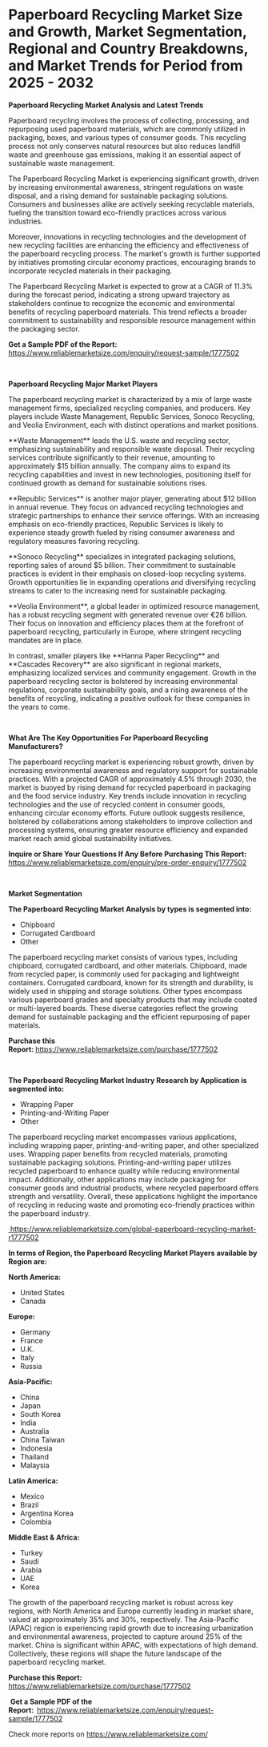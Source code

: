 <p><h1>Paperboard Recycling Market Size and Growth, Market Segmentation, Regional and Country Breakdowns, and Market Trends for Period from 2025 -  2032</h1></p><p><strong>Paperboard Recycling Market Analysis and Latest Trends</strong></p>
<p><p>Paperboard recycling involves the process of collecting, processing, and repurposing used paperboard materials, which are commonly utilized in packaging, boxes, and various types of consumer goods. This recycling process not only conserves natural resources but also reduces landfill waste and greenhouse gas emissions, making it an essential aspect of sustainable waste management.</p><p>The Paperboard Recycling Market is experiencing significant growth, driven by increasing environmental awareness, stringent regulations on waste disposal, and a rising demand for sustainable packaging solutions. Consumers and businesses alike are actively seeking recyclable materials, fueling the transition toward eco-friendly practices across various industries.</p><p>Moreover, innovations in recycling technologies and the development of new recycling facilities are enhancing the efficiency and effectiveness of the paperboard recycling process. The market's growth is further supported by initiatives promoting circular economy practices, encouraging brands to incorporate recycled materials in their packaging.</p><p>The Paperboard Recycling Market is expected to grow at a CAGR of 11.3% during the forecast period, indicating a strong upward trajectory as stakeholders continue to recognize the economic and environmental benefits of recycling paperboard materials. This trend reflects a broader commitment to sustainability and responsible resource management within the packaging sector.</p></p>
<p><strong>Get a Sample PDF of the Report:&nbsp;</strong> <a href="https://www.reliablemarketsize.com/enquiry/request-sample/1777502?utm_campaign=3126&utm_medium=2&utm_source=Github&utm_content=ia&utm_term=09032025&utm_id=paperboard-recycling">https://www.reliablemarketsize.com/enquiry/request-sample/1777502</a></p>
<p>&nbsp;</p>
<p><strong>Paperboard Recycling Major Market Players</strong></p>
<p><p>The paperboard recycling market is characterized by a mix of large waste management firms, specialized recycling companies, and producers. Key players include Waste Management, Republic Services, Sonoco Recycling, and Veolia Environment, each with distinct operations and market positions.</p><p>**Waste Management** leads the U.S. waste and recycling sector, emphasizing sustainability and responsible waste disposal. Their recycling services contribute significantly to their revenue, amounting to approximately $15 billion annually. The company aims to expand its recycling capabilities and invest in new technologies, positioning itself for continued growth as demand for sustainable solutions rises.</p><p>**Republic Services** is another major player, generating about $12 billion in annual revenue. They focus on advanced recycling technologies and strategic partnerships to enhance their service offerings. With an increasing emphasis on eco-friendly practices, Republic Services is likely to experience steady growth fueled by rising consumer awareness and regulatory measures favoring recycling.</p><p>**Sonoco Recycling** specializes in integrated packaging solutions, reporting sales of around $5 billion. Their commitment to sustainable practices is evident in their emphasis on closed-loop recycling systems. Growth opportunities lie in expanding operations and diversifying recycling streams to cater to the increasing need for sustainable packaging.</p><p>**Veolia Environment**, a global leader in optimized resource management, has a robust recycling segment with generated revenue over €26 billion. Their focus on innovation and efficiency places them at the forefront of paperboard recycling, particularly in Europe, where stringent recycling mandates are in place.</p><p>In contrast, smaller players like **Hanna Paper Recycling** and **Cascades Recovery** are also significant in regional markets, emphasizing localized services and community engagement. Growth in the paperboard recycling sector is bolstered by increasing environmental regulations, corporate sustainability goals, and a rising awareness of the benefits of recycling, indicating a positive outlook for these companies in the years to come.</p></p>
<p>&nbsp;</p>
<p><strong>What Are The Key Opportunities For Paperboard Recycling Manufacturers?</strong></p>
<p><p>The paperboard recycling market is experiencing robust growth, driven by increasing environmental awareness and regulatory support for sustainable practices. With a projected CAGR of approximately 4.5% through 2030, the market is buoyed by rising demand for recycled paperboard in packaging and the food service industry. Key trends include innovation in recycling technologies and the use of recycled content in consumer goods, enhancing circular economy efforts. Future outlook suggests resilience, bolstered by collaborations among stakeholders to improve collection and processing systems, ensuring greater resource efficiency and expanded market reach amid global sustainability initiatives.</p></p>
<p><strong>Inquire or Share Your Questions If Any Before Purchasing This Report:</strong> <a href="https://www.reliablemarketsize.com/enquiry/pre-order-enquiry/1777502?utm_campaign=3126&utm_medium=2&utm_source=Github&utm_content=ia&utm_term=09032025&utm_id=paperboard-recycling">https://www.reliablemarketsize.com/enquiry/pre-order-enquiry/1777502</a></p>
<p>&nbsp;</p>
<p><strong>Market Segmentation</strong></p>
<p><strong>The Paperboard Recycling Market Analysis by types is segmented into:</strong></p>
<p><ul><li>Chipboard</li><li>Corrugated Cardboard</li><li>Other</li></ul></p>
<p><p>The paperboard recycling market consists of various types, including chipboard, corrugated cardboard, and other materials. Chipboard, made from recycled paper, is commonly used for packaging and lightweight containers. Corrugated cardboard, known for its strength and durability, is widely used in shipping and storage solutions. Other types encompass various paperboard grades and specialty products that may include coated or multi-layered boards. These diverse categories reflect the growing demand for sustainable packaging and the efficient repurposing of paper materials.</p></p>
<p><strong>Purchase this Report:&nbsp;</strong><a href="https://www.reliablemarketsize.com/purchase/1777502?utm_campaign=3126&utm_medium=2&utm_source=Github&utm_content=ia&utm_term=09032025&utm_id=paperboard-recycling">https://www.reliablemarketsize.com/purchase/1777502</a></p>
<p>&nbsp;</p>
<p><strong>The Paperboard Recycling Market Industry Research by Application is segmented into:</strong></p>
<p><ul><li>Wrapping Paper</li><li>Printing-and-Writing Paper</li><li>Other</li></ul></p>
<p><p>The paperboard recycling market encompasses various applications, including wrapping paper, printing-and-writing paper, and other specialized uses. Wrapping paper benefits from recycled materials, promoting sustainable packaging solutions. Printing-and-writing paper utilizes recycled paperboard to enhance quality while reducing environmental impact. Additionally, other applications may include packaging for consumer goods and industrial products, where recycled paperboard offers strength and versatility. Overall, these applications highlight the importance of recycling in reducing waste and promoting eco-friendly practices within the paperboard industry.</p></p>
<p><a href="https://www.reliablemarketsize.com/global-paperboard-recycling-market-r1777502?utm_campaign=3126&utm_medium=2&utm_source=Github&utm_content=ia&utm_term=09032025&utm_id=paperboard-recycling">&nbsp;https://www.reliablemarketsize.com/global-paperboard-recycling-market-r1777502</a></p>
<p><strong>In terms of Region, the Paperboard Recycling Market Players available by Region are:</strong></p>
<p>
    <p> <strong> North America: </strong>
        <ul>
            <li>United States</li>
            <li>Canada</li>
        </ul>
        </p> 
    <p> <strong> Europe: </strong>
        <ul>
            <li>Germany</li>
            <li>France</li>
            <li>U.K.</li>
            <li>Italy</li>
            <li>Russia</li>
        </ul>
        </p> 
    <p> <strong> Asia-Pacific: </strong>
        <ul>
            <li>China</li>
            <li>Japan</li>
            <li>South Korea</li>
            <li>India</li>
            <li>Australia</li>
            <li>China Taiwan</li>
            <li>Indonesia</li>
            <li>Thailand</li>
            <li>Malaysia</li>
        </ul>
        </p> 
    <p> <strong> Latin America: </strong>
        <ul>
            <li>Mexico</li>
            <li>Brazil</li>
            <li>Argentina Korea</li>
            <li>Colombia</li>
        </ul>
        </p> 
    <p> <strong> Middle East & Africa: </strong>
        <ul>
            <li>Turkey</li>
            <li>Saudi</li>
            <li>Arabia</li>
            <li>UAE</li>
            <li>Korea</li>
        </ul>
    </p>
    </p>
<p><p>The growth of the paperboard recycling market is robust across key regions, with North America and Europe currently leading in market share, valued at approximately 35% and 30%, respectively. The Asia-Pacific (APAC) region is experiencing rapid growth due to increasing urbanization and environmental awareness, projected to capture around 25% of the market. China is significant within APAC, with expectations of high demand. Collectively, these regions will shape the future landscape of the paperboard recycling market.</p></p>
<p><strong>Purchase this Report: </strong><a href="https://www.reliablemarketsize.com/purchase/1777502?utm_campaign=3126&utm_medium=2&utm_source=Github&utm_content=ia&utm_term=09032025&utm_id=paperboard-recycling">https://www.reliablemarketsize.com/purchase/1777502</a></p>
<p>&nbsp;<strong>Get a Sample PDF of the Report:&nbsp;&nbsp;</strong><a href="https://www.reliablemarketsize.com/enquiry/request-sample/1777502?utm_campaign=3126&utm_medium=2&utm_source=Github&utm_content=ia&utm_term=09032025&utm_id=paperboard-recycling">https://www.reliablemarketsize.com/enquiry/request-sample/1777502</a></p>
<p><strong></strong></p>
<p>Check more reports on <a href="https://www.reliablemarketsize.com/?utm_campaign=3126&utm_medium=2&utm_source=Github&utm_content=ia&utm_term=09032025&utm_id=paperboard-recycling">https://www.reliablemarketsize.com/</a></p>
